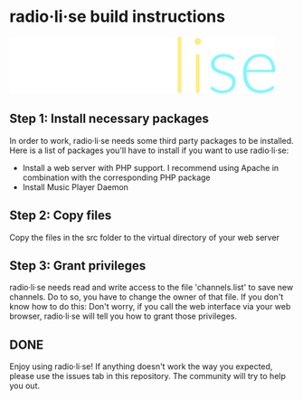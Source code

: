 # radio·li·se build instructions
<img src="radiolise.png" height=100em>

## Step 1: Install necessary packages

In order to work, radio·li·se needs some third party packages to be installed. Here is a list of packages you'll have to install if you want to use radio·li·se:

* Install a web server with PHP support. I recommend using Apache in combination with the corresponding PHP package
* Install Music Player Daemon

## Step 2: Copy files

Copy the files in the src folder to the virtual directory of your web server

## Step 3: Grant privileges

radio·li·se needs read and write access to the file 'channels.list' to save new channels. Do to so, you have to change the owner of that file. If you don't know how to do this: Don't worry, if you call the web interface via your web browser, radio·li·se will tell you how to grant those privileges.

## DONE

Enjoy using radio·li·se! If anything doesn't work the way you expected, please use the issues tab in this repository. The community will try to help you out.
